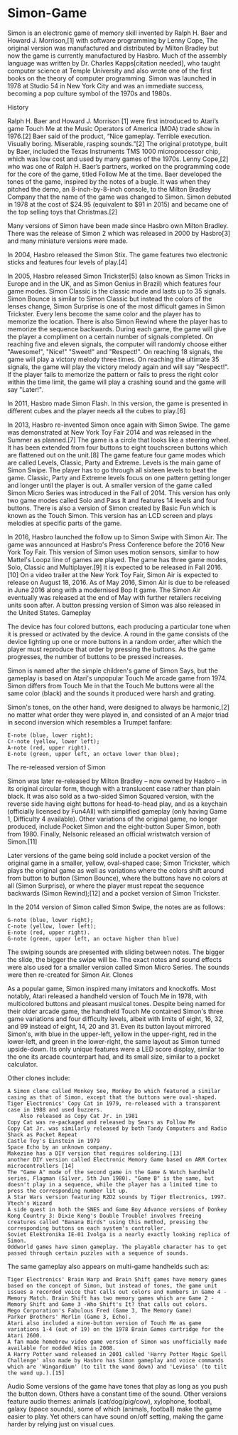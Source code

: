 # Simon-Game
Simon is an electronic game of memory skill invented by Ralph H. Baer and Howard J. Morrison,[1] with software programming by Lenny Cope, The original version was manufactured and distributed by Milton Bradley but now the game is currently manufactured by Hasbro. Much of the assembly language was written by Dr. Charles Kapps[citation needed], who taught computer science at Temple University and also wrote one of the first books on the theory of computer programming. Simon was launched in 1978 at Studio 54 in New York City and was an immediate success, becoming a pop culture symbol of the 1970s and 1980s.

History

Ralph H. Baer and Howard J. Morrison [1] were first introduced to Atari’s game Touch Me at the Music Operators of America (MOA) trade show in 1976.[2] Baer said of the product, “Nice gameplay. Terrible execution. Visually boring. Miserable, rasping sounds.”[2] The original prototype, built by Baer, included the Texas Instruments TMS 1000 microprocessor chip, which was low cost and used by many games of the 1970s. Lenny Cope,[2] who was one of Ralph H. Baer’s partners, worked on the programming code for the core of the game, titled Follow Me at the time. Baer developed the tones of the game, inspired by the notes of a bugle. It was when they pitched the demo, an 8-inch-by-8-inch console, to the Milton Bradley Company that the name of the game was changed to Simon. Simon debuted in 1978 at the cost of $24.95 (equivalent to $91 in 2015) and became one of the top selling toys that Christmas.[2]

Many versions of Simon have been made since Hasbro own Milton Bradley. There was the release of Simon 2 which was released in 2000 by Hasbro[3] and many miniature versions were made.

In 2004, Hasbro released the Simon Stix. The game features two electronic sticks and features four levels of play.[4]

In 2005, Hasbro released Simon Trickster[5] (also known as Simon Tricks in Europe and in the UK, and as Simon Genius in Brazil) which features four game modes. Simon Classic is the classic mode and lasts up to 35 signals. Simon Bounce is similar to Simon Classic but instead the colors of the lenses change, Simon Surprise is one of the most difficult games in Simon Trickster. Every lens become the same color and the player has to memorize the location. There is also Simon Rewind where the player has to memorize the sequence backwards. During each game, the game will give the player a compliment on a certain number of signals completed. On reaching five and eleven signals, the computer will randomly choose either "Awesome!", "Nice!" "Sweet!" and "Respect!". On reaching 18 signals, the game will play a victory melody three times. On reaching the ultimate 35 signals, the game will play the victory melody again and will say "Respect!". If the player fails to memorize the pattern or fails to press the right color within the time limit, the game will play a crashing sound and the game will say "Later!".

In 2011, Hasbro made Simon Flash. In this version, the game is presented in different cubes and the player needs all the cubes to play.[6]

In 2013, Hasbro re-invented Simon once again with Simon Swipe. The game was demonstrated at New York Toy Fair 2014 and was released in the Summer as planned.[7] The game is a circle that looks like a steering wheel. It has been extended from four buttons to eight touchscreen buttons which are flattened out on the unit.[8] The game feature four game modes which are called Levels, Classic, Party and Extreme. Levels is the main game of Simon Swipe. The player has to go through all sixteen levels to beat the game. Classic, Party and Extreme levels focus on one pattern getting longer and longer until the player is out. A smaller version of the game called Simon Micro Series was introduced in the Fall of 2014. This version has only two game modes called Solo and Pass It and features 14 levels and four buttons. There is also a version of Simon created by Basic Fun which is known as the Touch Simon. This version has an LCD screen and plays melodies at specific parts of the game.

In 2016, Hasbro launched the follow up to Simon Swipe with Simon Air. The game was announced at Hasbro's Press Conference before the 2016 New York Toy Fair. This version of Simon uses motion sensors, similar to how Mattel's Loopz line of games are played. The game has three game modes, Solo, Classic and Multiplayer.[9] it is expected to be released in Fall 2016.[10] On a video trailer at the New York Toy Fair, Simon Air is expected to release on August 18, 2016. As of May 2016, Simon Air is due to be released in June 2016 along with a modernised Bop It game. The Simon Air eventually was released at the end of May with further retailers receiving units soon after. A button pressing version of Simon was also released in the United States.
Gameplay

The device has four colored buttons, each producing a particular tone when it is pressed or activated by the device. A round in the game consists of the device lighting up one or more buttons in a random order, after which the player must reproduce that order by pressing the buttons. As the game progresses, the number of buttons to be pressed increases.

Simon is named after the simple children's game of Simon Says, but the gameplay is based on Atari's unpopular Touch Me arcade game from 1974. Simon differs from Touch Me in that the Touch Me buttons were all the same color (black) and the sounds it produced were harsh and grating.

Simon's tones, on the other hand, were designed to always be harmonic,[2] no matter what order they were played in, and consisted of an A major triad in second inversion which resembles a Trumpet fanfare:

    E-note (blue, lower right);
    C♯-note (yellow, lower left);
    A-note (red, upper right).
    E-note (green, upper left, an octave lower than blue);

The re-released version of Simon

Simon was later re-released by Milton Bradley – now owned by Hasbro – in its original circular form, though with a translucent case rather than plain black. It was also sold as a two-sided Simon Squared version, with the reverse side having eight buttons for head-to-head play, and as a keychain (officially licensed by Fun4All) with simplified gameplay (only having Game 1, Difficulty 4 available). Other variations of the original game, no longer produced, include Pocket Simon and the eight-button Super Simon, both from 1980. Finally, Nelsonic released an official wristwatch version of Simon.[11]

Later versions of the game being sold include a pocket version of the original game in a smaller, yellow, oval-shaped case; Simon Trickster, which plays the original game as well as variations where the colors shift around from button to button (Simon Bounce), where the buttons have no colors at all (Simon Surprise), or where the player must repeat the sequence backwards (Simon Rewind);[12] and a pocket version of Simon Trickster.

In the 2014 version of Simon called Simon Swipe, the notes are as follows:

    G-note (blue, lower right);
    C-note (yellow, lower left);
    E-note (red, upper right).
    G-note (green, upper left, an octave higher than blue)

The swiping sounds are presented with sliding between notes. The bigger the slide, the bigger the swipe will be. The exact notes and sound effects were also used for a smaller version called Simon Micro Series. The sounds were then re-created for Simon Air.
Clones

As a popular game, Simon inspired many imitators and knockoffs. Most notably, Atari released a handheld version of Touch Me in 1978, with multicolored buttons and pleasant musical tones. Despite being named for their older arcade game, the handheld Touch Me contained Simon's three game variations and four difficulty levels, albeit with limits of eight, 16, 32, and 99 instead of eight, 14, 20 and 31. Even its button layout mirrored Simon's, with blue in the upper-left, yellow in the upper-right, red in the lower-left, and green in the lower-right, the same layout as Simon turned upside-down. Its only unique features were a LED score display, similar to the one its arcade counterpart had, and its small size, similar to a pocket calculator.

Other clones include:

    A Simon clone called Monkey See, Monkey Do which featured a similar casing as that of Simon, except that the buttons were oval-shaped.
    Tiger Electronics' Copy Cat in 1979, re-released with a transparent case in 1988 and used buzzers.
        Also released as Copy Cat Jr. in 1981
    Copy Cat was re-packaged and released by Sears as Follow Me
    Copy Cat Jr. was similarly released by both Tandy Computers and Radio Shack as Pocket Repeat
    Castle Toy's Einstein in 1979
    Space Echo by an unknown company.
    Makezine has a DIY version that requires soldering.[13]
    another DIY version called Electronic Memory Game based on ARM Cortex microcontrollers [14]
    The "Game A" mode of the second game in the Game & Watch handheld series, Flagman (Silver, 5th Jun 1980). "Game B" is the same, but doesn't play in a sequence, while the player has a limited time to press the corresponding number lit up.
    A Star Wars version featuring R2D2 sounds by Tiger Electronics, 1997.
    Vtech's Wizard
    A side quest in both the SNES and Game Boy Advance versions of Donkey Kong Country 3: Dixie Kong's Double Trouble! involves freeing creatures called "Banana Birds" using this method, pressing the corresponding buttons on each system's controller.
    Soviet Elektronika IE-01 Ivolga is a nearly exactly looking replica of Simon.
    Oddworld games have simon gameplay. The playable character has to get passed through certain puzzles with a sequence of sounds.

The same gameplay also appears on multi-game handhelds such as:

    Tiger Electronics' Brain Warp and Brain Shift games have memory games based on the concept of Simon, but instead of tones, the game unit issues a recorded voice that calls out colors and numbers in Game 4 - Memory Match. Brain Shift has two memory games which are Game 2 - Memory Shift and Game 3 -Who Shift's It? that calls out colors.
    Mego Corporation's Fabulous Fred (Game 3, The Memory Game)
    Parker Brothers' Merlin (Game 3, Echo).
    Atari also included a nine-button version of Touch Me as game variations 1-4 (out of 19) on the 1978 Brain Games cartridge for the Atari 2600.
    A fan made homebrew video game version of Simon was unofficially made available for modded Wiis in 2008.
    A Harry Potter wand released in 2001 called 'Harry Potter Magic Spell Challenge' also made by Hasbro has Simon gameplay and voice commands which are 'Wingardium' (to tilt the wand down) and 'Leviosa' (to tilt the wand up.).[15]

Audio
Some versions of the game have tones that play as long as you push the button down. Others have a constant time of the sound. Other versions feature audio themes: animals (cat/dog/pig/cow), xylophone, football, galaxy (space sounds), some of which (animals, football) make the game easier to play. Yet others can have sound on/off setting, making the game harder by relying just on visual cues.
